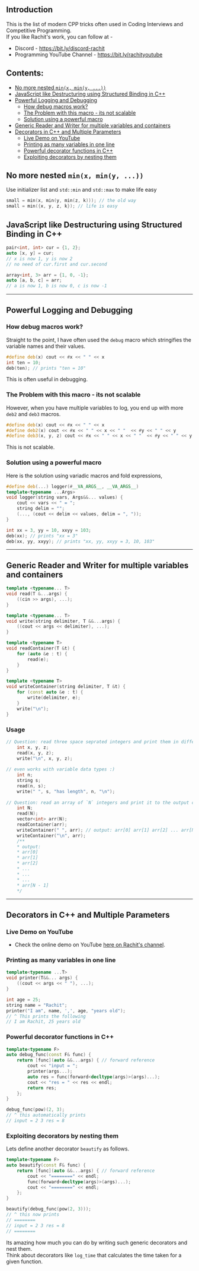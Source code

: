 ## Introduction  <!-- omit in toc -->
This is the list of modern CPP tricks often used in Coding Interviews and Competitive Programming.  
If you like Rachit's work, you can follow at - 
- Discord - https://bit.ly/discord-rachit
- Programming YouTube Channel - https://bit.ly/rachityoutube

## Contents: <!-- omit in toc -->
- [No more nested `min(x, min(y, ...))`](#no-more-nested-minx-miny-)
- [JavaScript like Destructuring using Structured Binding in C++](#javascript-like-destructuring-using-structured-binding-in-c)
- [Powerful Logging and Debugging](#powerful-logging-and-debugging)
  - [How debug macros work?](#how-debug-macros-work)
  - [The Problem with this macro - its not scalable](#the-problem-with-this-macro---its-not-scalable)
  - [Solution using a powerful macro](#solution-using-a-powerful-macro)
- [Generic Reader and Writer for multiple variables and containers](#generic-reader-and-writer-for-multiple-variables-and-containers)
- [Decorators in C++ and Multiple Parameters](#decorators-in-c-and-multiple-parameters)
  - [Live Demo on YouTube](#live-demo-on-youtube)
  - [Printing as many variables in one line](#printing-as-many-variables-in-one-line)
  - [Powerful decorator functions in C++](#powerful-decorator-functions-in-c)
  - [Exploiting decorators by nesting them](#exploiting-decorators-by-nesting-them)


## No more nested `min(x, min(y, ...))`
Use initializer list and `std::min` and `std::max` to make life easy
```cpp
small = min(x, min(y, min(z, k))); // the old way
small = min({x, y, z, k}); // life is easy
```

## JavaScript like Destructuring using Structured Binding in C++
```cpp
pair<int, int> cur = {1, 2};
auto [x, y] = cur;
// x is now 1, y is now 2
// no need of cur.first and cur.second

array<int, 3> arr = {1, 0, -1};
auto [a, b, c] = arr;
// a is now 1, b is now 0, c is now -1
```


----------------


## Powerful Logging and Debugging

### How debug macros work?
Straight to the point, I have often used the `debug` macro which stringifies the variable names and their values.

```cpp
#define deb(x) cout << #x << " " << x 
int ten = 10;
deb(ten); // prints "ten = 10"
```

This is often useful in debugging.

### The Problem with this macro - its not scalable
However, when you have multiple variables to log, you end up with more `deb2` and `deb3` macros.

```cpp
#define deb(x) cout << #x << " " << x 
#define deb2(x) cout << #x << " " << x << " "  << #y << " " << y 
#define deb3(x, y, z) cout << #x << " " << x << " "  << #y << " " << y << " "  << #z << " " << z 
```

This is not scalable.

### Solution using a powerful macro
Here is the solution using variadic macros and fold expressions,

```cpp
#define deb(...) logger(#__VA_ARGS__, __VA_ARGS__)
template<typename ...Args>
void logger(string vars, Args&&... values) {
    cout << vars << " = ";
    string delim = "";
    (..., (cout << delim << values, delim = ", "));
}

int xx = 3, yy = 10, xxyy = 103;
deb(xx); // prints "xx = 3"
deb(xx, yy, xxyy); // prints "xx, yy, xxyy = 3, 10, 103"
```


----------------


## Generic Reader and Writer for multiple variables and containers
```cpp
template <typename... T>
void read(T &...args) {
    ((cin >> args), ...);
}

template <typename... T>
void write(string delimiter, T &&...args) {
    ((cout << args << delimiter), ...);
}

template <typename T>
void readContainer(T &t) {
    for (auto &e : t) {
        read(e);
    }
}

template <typename T>
void writeContainer(string delimiter, T &t) {
    for (const auto &e : t) {
        write(delimiter, e);
    }
    write("\n");
}
```
### Usage
```cpp
// Question: read three space seprated integers and print them in different lines.
	int x, y, z;
	read(x, y, z);
	write("\n", x, y, z);
	
// even works with variable data types :)
	int n;
	string s;
	read(n, s);
	write(" ", s, "has length", n, "\n");
	
// Question: read an array of `N` integers and print it to the output console.
	int N;
	read(N);
	vector<int> arr(N);
	readContainer(arr);
	writeContainer(" ", arr); // output: arr[0] arr[1] arr[2] ... arr[N - 1]
	writeContainer("\n", arr);
	/**
	* output:
	* arr[0]
	* arr[1]
	* arr[2]
	* ...
	* ...
	* ...
	* arr[N - 1]
	*/
```


----------------


## Decorators in C++ and Multiple Parameters

### Live Demo on YouTube
- Check the online demo on YouTube [here on Rachit's channel](https://www.youtube.com/watch?v=ZhWyNjPGXD4).


### Printing as many variables in one line
```cpp
template<typename ...T>
void printer(T&&... args) {
    ((cout << args << " "), ...);
}

int age = 25;
string name = "Rachit";
printer("I am", name, ',', age, "years old"); 
// ^ This prints the following
// I am Rachit, 25 years old
```

### Powerful decorator functions in C++
```cpp
template<typename F>
auto debug_func(const F& func) {
    return [func](auto &&...args) { // forward reference
        cout << "input = ";
        printer(args...);
        auto res = func(forward<decltype(args)>(args)...);
        cout << "res = " << res << endl;
        return res;
    };
}

debug_func(pow)(2, 3);
// ^ this automatically prints
// input = 2 3 res = 8
```

### Exploiting decorators by nesting them
Lets define another decorator `beautify` as follows.
```cpp
template<typename F>
auto beautify(const F& func) {
    return [func](auto &&...args) { // forward reference
        cout << "========" << endl;
        func(forward<decltype(args)>(args)...);
        cout << "========" << endl;
    };
}

beautify(debug_func(pow(2, 3)));
// ^ this now prints
// ========
// input = 2 3 res = 8
// ========
```
Its amazing how much you can do by writing such generic decorators and nest them.  
Think about decorators like `log_time` that calculates the time taken for a given function.
